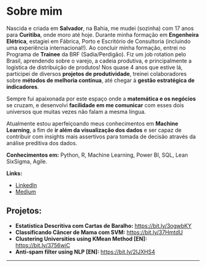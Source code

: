 
<!--
**gabriela-regueira/gabriela-regueira** is a ✨ _special_ ✨ repository because its `README.md` (this file) appears on your GitHub profile.
-->
# Sobre mim

Nascida e criada em **Salvador**, na Bahia, me mudei (sozinha) com 17 anos para **Curitiba**, onde moro até hoje. 
Durante minha formação em **Engenheira Elétrica**, estagiei em Fábrica, Porto e Escritório de Consultoria (incluindo uma experiência internacional!).
Ao concluir minha formação, entrei no Programa de **Trainee** da BRF (Sadia/Perdigão). Fiz um job rotation pelo Brasil, aprendendo sobre o varejo, a cadeia produtiva, e principalmente a logística de distribuição de produtos! Nos quase 4 anos que estive lá, participei de diversos **projetos de produtividade**, treinei colaboradores sobre **métodos de melhoria contínua**, até chegar à **gestão estratégica de indicadores**.

Sempre fui apaixonada por este espaço onde a **matemática e os negócios** se cruzam, e desenvolvi **facilidade em me comunicar** com esses dois universos que muitas vezes não falam a mesma língua.

Atualmente estou aperfeiçoando meus conhecimentos em **Machine Learning**, a fim de **ir além da visualização dos dados** e ser capaz de contribuir com insights mais assertivos para tomada de decisão através da análise preditiva dos dados.

**Conhecimentos em:** Python, R, Machine Learning, Power BI, SQL, Lean SixSigma, Agile.

**Links:**
* [LinkedIn](https://www.linkedin.com/in/gabriela-regueira)
* [Medium](https://www.medium.com/@gabrielareg)

## Projetos:

* **Estatística Descritiva com Cartas de Baralho:** https://bit.ly/3ogwbKY
* **Classificando Câncer de Mama com SVM:** https://bit.ly/37HmtdU
* **Clustering Universities using KMean Method [EN]:** https://bit.ly/3756wiC
* **Anti-spam filter using NLP [EN]:** https://bit.ly/2IJXHS4
---
